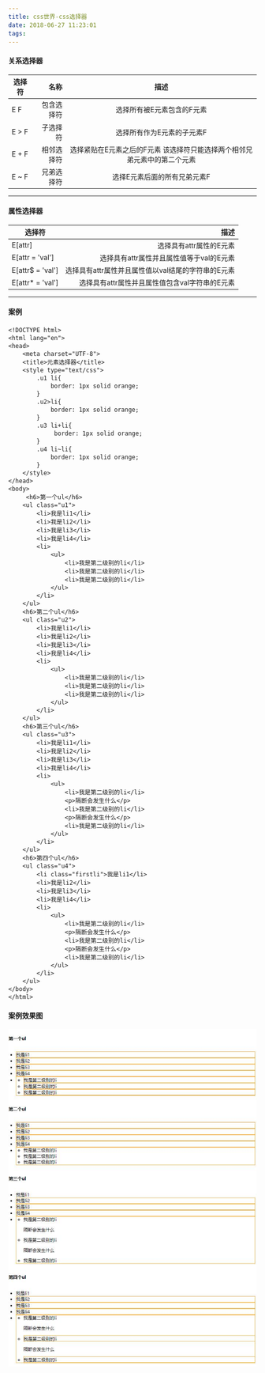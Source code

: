 ```yaml
---
title: css世界-css选择器
date: 2018-06-27 11:23:01
tags:
---
```



#### 关系选择器


| 选择符        | 名称   |  描述  |
| --------   | -----:  | :----:  |
| E F     | 包含选择符 |   选择所有被E元素包含的F元素     |
| E > F         |   子选择符   |  选择所有作为E元素的子元素F   |
| E + F          |   相邻选择符 |  选择紧贴在E元素之后的F元素 该选择符只能选择两个相邻兄弟元素中的第二个元素  |
| E ~ F         |   兄弟选择符 |  选择E元素后面的所有兄弟元素F |


------

#### 属性选择器

| 选择符  |  描述  |
| -------- |  ----:  |
| E[attr] | 选择具有attr属性的E元素 |  
| E[attr = 'val'] |  选择具有attr属性并且属性值等于val的E元素|  
| E[attr$ = 'val']|  选择具有attr属性并且属性值以val结尾的字符串的E元素 | 
| E[attr* = 'val']|  选择具有attr属性并且属性值包含val字符串的E元素 |


------

#### 案例

```
<!DOCTYPE html>
<html lang="en">
<head>
    <meta charset="UTF-8">
    <title>元素选择器</title>
    <style type="text/css">
        .u1 li{
            border: 1px solid orange;
        }
        .u2>li{
            border: 1px solid orange;
        }
        .u3 li+li{
             border: 1px solid orange;
        }
        .u4 li~li{
            border: 1px solid orange;
        }
    </style>
</head>
<body>
     <h6>第一个ul</h6>
    <ul class="u1">
        <li>我是li1</li>
        <li>我是li2</li>
        <li>我是li3</li>
        <li>我是li4</li>
        <li>
            <ul>
                <li>我是第二级别的li</li>
                <li>我是第二级别的li</li>
                <li>我是第二级别的li</li>
            </ul>
        </li>
    </ul>
    <h6>第二个ul</h6>
    <ul class="u2">
        <li>我是li1</li>
        <li>我是li2</li>
        <li>我是li3</li>
        <li>我是li4</li>
        <li>
            <ul>
                <li>我是第二级别的li</li>
                <li>我是第二级别的li</li>
                <li>我是第二级别的li</li>
            </ul>
        </li>
    </ul>
    <h6>第三个ul</h6>
    <ul class="u3">
        <li>我是li1</li>
        <li>我是li2</li>
        <li>我是li3</li>
        <li>我是li4</li>
        <li>
            <ul>
                <li>我是第二级别的li</li>
                <p>隔断会发生什么</p>
                <li>我是第二级别的li</li>
                <p>隔断会发生什么</p>
                <li>我是第二级别的li</li>
            </ul>
        </li>
    </ul>
    <h6>第四个ul</h6>
    <ul class="u4">
        <li class="firstli">我是li1</li>
        <li>我是li2</li>
        <li>我是li3</li>
        <li>我是li4</li>
        <li>
            <ul>
                <li>我是第二级别的li</li>
                <p>隔断会发生什么</p>
                <li>我是第二级别的li</li>
                <p>隔断会发生什么</p>
                <li>我是第二级别的li</li>
            </ul>
        </li>
    </ul>
</body>
</html>
```

#### 案例效果图

![css选择器案例效果图](/img/css-img1.jpg)



